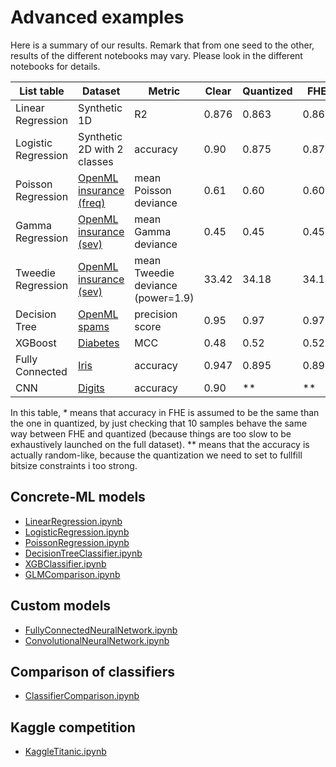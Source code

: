 # Advanced examples

Here is a summary of our results. Remark that from one seed to the other, results of the different notebooks may vary. Please look in the different notebooks for details.

| List table          | Dataset                                                                                       | Metric                            | Clear | Quantized | FHE    |
| ------------------- | --------------------------------------------------------------------------------------------- | --------------------------------- | ----- | --------- | ------ |
| Linear Regression   | Synthetic 1D                                                                                  | R2                                | 0.876 | 0.863     | 0.863  |
| Logistic Regression | Synthetic 2D with 2 classes                                                                   | accuracy                          | 0.90  | 0.875     | 0.875  |
| Poisson Regression  | [OpenML insurance (freq)](https://www.openml.org/d/41214)                                     | mean Poisson deviance             | 0.61  | 0.60      | 0.60   |
| Gamma Regression    | [OpenML insurance (sev)](https://www.openml.org/d/41215)                                      | mean Gamma deviance               | 0.45  | 0.45      | 0.45   |
| Tweedie Regression  | [OpenML insurance (sev)](https://www.openml.org/d/41215)                                      | mean Tweedie deviance (power=1.9) | 33.42 | 34.18     | 34.18  |
| Decision Tree       | [OpenML spams](https://www.openml.org/d/44)                                                   | precision score                   | 0.95  | 0.97      | 0.97\* |
| XGBoost             | [Diabetes](https://www.openml.org/d/37)                                                       | MCC                               | 0.48  | 0.52      | 0.52\* |
| Fully Connected     | [Iris](https://www.openml.org/d/61)                                                           | accuracy                          | 0.947 | 0.895     | 0.895  |
| CNN                 | [Digits](https://scikit-learn.org/stable/modules/generated/sklearn.datasets.load_digits.html) | accuracy                          | 0.90  | \*\*      | \*\*   |

In this table, * means that accuracy in FHE is assumed to be the same than the one in quantized, by just checking that 10 samples behave the same way between FHE and quantized (because things are too slow to be exhaustively launched on the full dataset). \*\* means that the accuracy is actually random-like, because the quantization we need to set to fullfill bitsize constraints i too strong.

## **Concrete-ML** models

- [LinearRegression.ipynb](https://github.com/zama-ai/concrete-ml-internal/tree/main/docs/advanced_examples/LinearRegression.ipynb)
- [LogisticRegression.ipynb](https://github.com/zama-ai/concrete-ml-internal/tree/main/docs/advanced_examples/LogisticRegression.ipynb)
- [PoissonRegression.ipynb](https://github.com/zama-ai/concrete-ml-internal/tree/main/docs/advanced_examples/PoissonRegression.ipynb)
- [DecisionTreeClassifier.ipynb](https://github.com/zama-ai/concrete-ml-internal/tree/main/docs/advanced_examples/DecisionTreeClassifier.ipynb)
- [XGBClassifier.ipynb](https://github.com/zama-ai/concrete-ml-internal/tree/main/docs/advanced_examples/XGBClassifier.ipynb)
- [GLMComparison.ipynb](https://github.com/zama-ai/concrete-ml-internal/tree/main/docs/advanced_examples/GLMComparison.ipynb)

## Custom models

- [FullyConnectedNeuralNetwork.ipynb](https://github.com/zama-ai/concrete-ml-internal/tree/main/docs/advanced_examples/FullyConnectedNeuralNetwork.ipynb)
- [ConvolutionalNeuralNetwork.ipynb](https://github.com/zama-ai/concrete-ml-internal/tree/main/docs/advanced_examples/ConvolutionalNeuralNetwork.ipynb)

## Comparison of classifiers

- [ClassifierComparison.ipynb](https://github.com/zama-ai/concrete-ml-internal/tree/main/docs/advanced_examples/ClassifierComparison.ipynb)

## Kaggle competition

- [KaggleTitanic.ipynb](https://github.com/zama-ai/concrete-ml-internal/tree/main/docs/advanced_examples/KaggleTitanic.ipynb)
